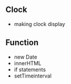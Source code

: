## Clock
* making clock display

## Function

* new Date
* innerHTML
* if statements
* setTimeinterval